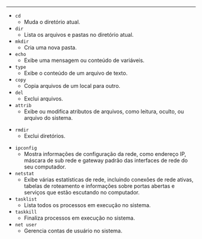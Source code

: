 
---

* ``cd``
	* Muda o diretório atual.
* ``dir``
	* Lista os arquivos e pastas no diretório atual.
* ``mkdir``
	* Cria uma nova pasta.
* ``echo``
	* Exibe uma mensagem ou conteúdo de variáveis. 
* ``type``
	* Exibe o conteúdo de um arquivo de texto. 
* ``copy``
	* Copia arquivos de um local para outro.
* ``del``
	* Exclui arquivos.
* ``attrib``
	* Exibe ou modifica atributos de arquivos, como leitura, oculto, ou arquivo do sistema.
- ``rmdir``
	* Exclui diretórios. 
* ``ipconfig``
	* Mostra informações de configuração da rede, como endereço IP, máscara de sub rede e gateway padrão das interfaces de rede do seu computador.
* ``netstat`` 
	* Exibe várias estatísticas de rede, incluindo conexões de rede ativas, tabelas de roteamento e informações sobre portas abertas e serviços que estão escutando no computador.
* ``tasklist``
	* Lista todos os processos em execução no sistema. 
* ``taskkill``
	* Finaliza processos em execução no sistema.
* ``net user``
	* Gerencia contas de usuário no sistema. 
